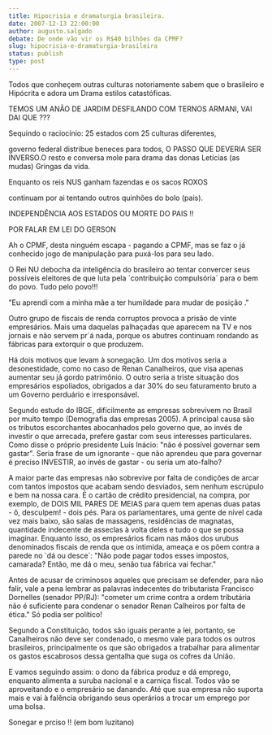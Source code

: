 ```yaml
---
title: Hipocrisia e dramaturgia brasileira.
date: 2007-12-13 22:00:00
author: augusto.salgado
debate: De onde vão vir os R$40 bilhões da CPMF?
slug: hipocrisia-e-dramaturgia-brasileira
status: publish 
type: post
---
```


Todos que conheçem outras culturas notoriamente sabem que o brasileiro e Hipócrita e adora um Drama estilos catastóficas.  

TEMOS UM ANÃO DE JARDIM DESFILANDO COM TERNOS ARMANI, VAI DAI QUE ???  

  

Sequindo o raciocínio: 25 estados com 25 culturas diferentes,  

governo federal distribue beneces para todos, O PASSO QUE DEVERIA SER INVERSO.O resto e conversa mole para drama das donas Letícias (as mudas) Gringas da vida.  

Enquanto os reis NUS ganham fazendas e os sacos ROXOS  

continuam por ai tentando outros quinhões do bolo (pais).  

  

INDEPENDÊNCIA AOS ESTADOS OU MORTE DO PAIS !!  

  

 POR FALAR EM LEI DO GERSON  

  

Ah o CPMF, desta ninguém escapa - pagando a CPMF, mas se faz o já conhecido jogo de manipulação para puxá-los para seu lado.   

  

  

O Rei NU debocha da inteligência do brasileiro ao tentar convercer seus possíveis eleitores de que luta pela ´contribuição compulsória´ para o bem do povo. Tudo pelo povo!!!   

"Eu aprendi com a minha mãe a ter humildade para mudar de posição ."   

  

Outro grupo de fiscais de renda corruptos provoca a prisão de vinte empresários. Mais uma daquelas palhaçadas que aparecem na TV e nos jornais e não servem pr´á nada, porque os abutres continuam rondando as fábricas para extorquir o que produzem.  

  

Há dois motivos que levam à sonegação. Um dos motivos seria a desonestidade, como no caso de Renan Canalheiros, que visa apenas aumentar seu já gordo patrimônio. O outro seria a triste situação dos empresários espoliados, obrigados a dar 30% do seu faturamento bruto a um Governo perduário e irresponsável.   

  

Segundo estudo do IBGE, difícilmente as empresas sobrevivem no Brasil por muito tempo (Demografia das empresas 2005). A principal causa são os tributos escorchantes abocanhados pelo governo que, ao invés de investir o que arrecada, prefere gastar com seus interesses particulares. Como disse o próprio presidente Luís Inácio: "não é possível governar sem gastar". Seria frase de um ignorante - que não aprendeu que para governar é preciso INVESTIR, ao invés de gastar - ou seria um ato-falho?   

  

  

  

  

  

A maior parte das empresas não sobrevive por falta de condições de arcar com tantos impostos que acabam sendo desviados, sem nenhum escrúpulo e bem na nossa cara. É o cartão de crédito presidencial, na compra, por exemplo, de DOIS MIL PARES DE MEIAS para quem tem apenas duas patas - ô, desculpem! - dois pés. Para os parlamentares, uma gente de nível cada vez mais baixo, são salas de massagens, residências de magnatas, quantidade indecente de asseclas à volta deles e tudo o que se possa imaginar. Enquanto isso, os empresários ficam nas mãos dos urubus denominados fiscais de renda que os intimida, ameaça e os põem contra a parede no ´dá ou desce´: "Não pode pagar todos esses impostos, camarada? Então, me dá o meu, senão tua fábrica vai fechar."  

  

  

Antes de acusar de criminosos aqueles que precisam se defender, para não falir, vale a pena lembrar as palavras indecentes do tributarista Francisco Dornelles (senador PP/RJ): "cometer um crime contra a ordem tributária não é suficiente para condenar o senador Renan Calheiros por falta de ética." Só podia ser político!  

  

Segundo a Constituição, todos são iguais perante a lei, portanto, se Canalheiros não deve ser condenado, o mesmo vale para todos os outros brasileiros, principalmente os que são obrigados a trabalhar para alimentar os gastos escabrosos dessa gentalha que suga os cofres da União.   

  

E vamos seguindo assim: o dono da fábrica produz e dá emprego, enquanto alimenta a suruba nacional e a carniça fiscal. Todos vão se aproveitando e o empresário se danando. Até que sua empresa não suporta mais e vai à falência obrigando seus operários a trocar um emprego por uma bolsa.   

  

Sonegar e prciso !! (em bom luzitano)
